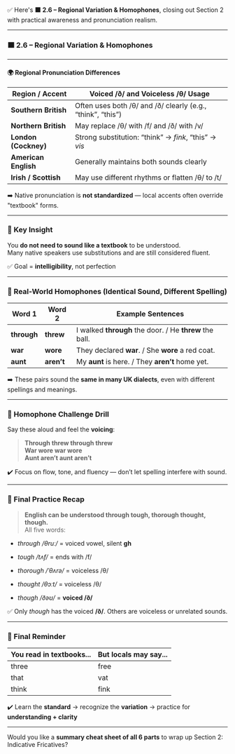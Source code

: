 ✅ Here's **🟧 2.6 – Regional Variation & Homophones**, closing out Section 2 with practical awareness and pronunciation realism.

---

### 🟧 2.6 – Regional Variation & Homophones

---

#### 🌍 Regional Pronunciation Differences

|Region / Accent|Voiced /ð/ and Voiceless /θ/ Usage|
|---|---|
|**Southern British**|Often uses both /θ/ and /ð/ clearly (e.g., “think”, “this”)|
|**Northern British**|May replace /θ/ with /f/ and /ð/ with /v/|
|**London (Cockney)**|Strong substitution: “think” → _fink_, “this” → _vis_|
|**American English**|Generally maintains both sounds clearly|
|**Irish / Scottish**|May use different rhythms or flatten /θ/ to /t/|

➡️ Native pronunciation is **not standardized** — local accents often override "textbook" forms.

---

### 🧠 Key Insight

You **do not need to sound like a textbook** to be understood.  
Many native speakers use substitutions and are still considered fluent.

✅ Goal = **intelligibility**, not perfection

---

### 🔁 Real-World Homophones (Identical Sound, Different Spelling)

|Word 1|Word 2|Example Sentences|
|---|---|---|
|**through**|**threw**|I walked **through** the door. / He **threw** the ball.|
|**war**|**wore**|They declared **war**. / She **wore** a red coat.|
|**aunt**|**aren’t**|My **aunt** is here. / They **aren’t** home yet.|

➡️ These pairs sound the **same in many UK dialects**, even with different spellings and meanings.

---

### 🧪 Homophone Challenge Drill

Say these aloud and feel the **voicing**:

> **Through threw through threw**  
> **War wore war wore**  
> **Aunt aren’t aunt aren’t**

✔️ Focus on flow, tone, and fluency — don’t let spelling interfere with sound.

---

### 🔄 Final Practice Recap

> **English can be understood through tough, thorough thought, though.**  
> All five words:

- _through /θruː/_ = voiced vowel, silent **gh**
    
- _tough /tʌf/_ = ends with /f/
    
- _thorough /ˈθʌrə/_ = voiceless /θ/
    
- _thought /θɔːt/_ = voiceless /θ/
    
- _though /ðəʊ/_ = **voiced /ð/**
    

✅ Only _though_ has the voiced **/ð/**. Others are voiceless or unrelated sounds.

---

### 🧠 Final Reminder

|You read in textbooks...|But locals may say...|
|---|---|
|three|free|
|that|vat|
|think|fink|

✔️ Learn the **standard** → recognize the **variation** → practice for **understanding + clarity**

---

Would you like a **summary cheat sheet of all 6 parts** to wrap up Section 2: Indicative Fricatives?